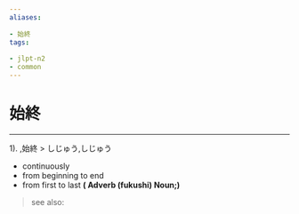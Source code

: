 ```yaml
---
aliases:
    
- 始終
tags:
    
- jlpt-n2
- common
---
```


# 始終
---
1).
,始終 > しじゅう,しじゅう

- continuously
- from beginning to end
- from first to last
**( Adverb (fukushi) Noun;)**
> see also: 
            